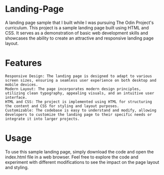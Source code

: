 # Landing-Page
A landing page sample that I built while I was pursuing The Odin Project's curriculum. This project is a sample landing page built using HTML and CSS. It serves as a demonstration of basic web development skills and showcases the ability to create an attractive and responsive landing page layout.

# Features
    Responsive Design: The landing page is designed to adapt to various screen sizes, ensuring a seamless user experience on both desktop and mobile devices.
    Modern Layout: The page incorporates modern design principles, utilizing clean typography, appealing visuals, and an intuitive user interface.
    HTML and CSS: The project is implemented using HTML for structuring the content and CSS for styling and layout purposes.
    Customizable: The codebase is easy to understand and modify, allowing developers to customize the landing page to their specific needs or integrate it into larger projects.

# Usage
To use this sample landing page, simply download the code and open the index.html file in a web browser. Feel free to explore the code and experiment with different modifications to see the impact on the page layout and styling.